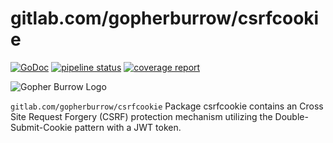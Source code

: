 gitlab.com/gopherburrow/csrfcookie
===

[![GoDoc](https://godoc.org/gitlab.com/gopherburrow/csrfcookie?status.svg)](https://godoc.org/gitlab.com/gopherburrow/csrfcookie)
[![pipeline status](https://gitlab.com/gopherburrow/csrfcookie/badges/master/pipeline.svg)](https://gitlab.com/gopherburrow/csrfcookie/commits/master)
[![coverage report](https://gitlab.com/gopherburrow/csrfcookie/badges/master/coverage.svg)](https://gitlab.com/gopherburrow/csrfcookie/commits/master)

![Gopher Burrow Logo](https://gitlab.com/gopherburrow/art/raw/master/gopherburrow.png)

`gitlab.com/gopherburrow/csrfcookie` Package csrfcookie contains an Cross Site Request Forgery (CSRF) protection mechanism utilizing the Double-Submit-Cookie pattern with a JWT token.
